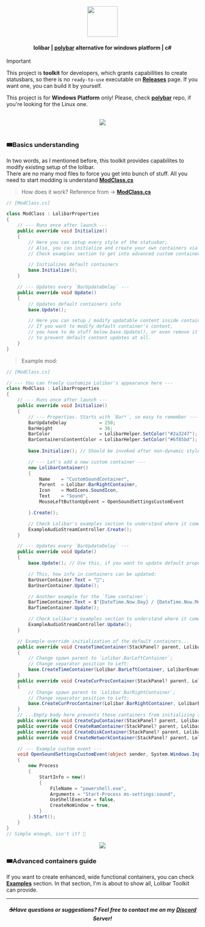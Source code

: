 <div align=center><img src="https://github.com/user-attachments/assets/7e5daeb0-ee0c-4e9c-b584-21164433649d" height=80 /></div>

#### <div align=center>lolibar | [polybar](https://github.com/polybar/polybar) alternative for windows platform | c#</div>

> [!IMPORTANT]  
> This project is **toolkit** for developers, which grants capabilities to create statusbars, so there is no `ready-to-use` executable on **[Releases](https://github.com/supchyan/lolibar/releases)** page. If you want one, you can build it by yourself.
> 
> This project is for **Windows Platform** only! Please, check **[polybar](https://github.com/polybar/polybar)** repo, if you're looking for the Linux one.

</br>
<div align=center><img src="https://github.com/user-attachments/assets/272cd6bf-415e-494a-a5a0-2d4c4a19847b" /></div>
</br>

### 🎟️Basics understanding
In two words, as I mentioned before, this toolkit provides capabilites to modify existing setup of the lolibar. </br>
There are no many mod files to force you get into bunch of stuff. All you need to start modding is understand **[ModClass.cs](https://github.com/supchyan/lolibar/blob/master/Modding/ModClass.cs)**

> How does it work? Reference from → **[ModClass.cs](https://github.com/supchyan/lolibar/blob/master/Modding/ModClass.cs)**
```csharp
// [ModClass.cs]

class ModClass : LolibarProperties
{
    // --- Runs once after launch ---
    public override void Initialize()
    {
        // Here you can setup every style of the statusbar;
        // Also, you can initialize and create your own containers via LolibarContainer class.
        // Check examples section to get into advanced custom container creation.

        // Initializes default containers
        base.Initialize();
    }

    // --- Updates every `BarUpdateDelay` ---
    public override void Update()
    {
        // Updates default containers info
        base.Update();

        // Here you can setup / modify updatable content inside containers.
        // If you want to modify default container's content,
        // you have to do stuff below base.Update(), or even remove it
        // to prevent default content updates at all.
    }
}
```

> Example mod:
```csharp
// [ModClass.cs]

// --- You can freely customize Lolibar's appearance here ---
class ModClass : LolibarProperties
{
    // --- Runs once after launch ---
    public override void Initialize()
    {
        // --- Properties. Starts with `Bar*`, so easy to remember ---
        BarUpdateDelay            = 250;
        BarHeight                 = 36;
        BarColor                  = LolibarHelper.SetColor("#2a3247");
        BarContainersContentColor = LolibarHelper.SetColor("#6f85bd");
        
        base.Initialize(); // Should be invoked after non-dynamic style changes

        // --- Let's add a new custom container ---
        new LolibarContainer()
        {
            Name    = "CustomSoundContainer",
            Parent  = Lolibar.BarRightContainer,
            Icon    = ModIcons.SoundIcon,
            Text    = "Sound",
            MouseLeftButtonUpEvent = OpenSoundSettingsCustomEvent

        }.Create();

        // Check Lolibar's examples section to understand where it comes from:
        ExampleAudioStreamController.Create();
    }

    // --- Updates every `BarUpdateDelay` ---
    public override void Update()
    {
        base.Update(); // Use this, if you want to update default properties as well

        // This, how info in containers can be updated:
        BarUserContainer.Text = "🐳";
        BarUserContainer.Update();

        // Another example for the `Time container`:
        BarTimeContainer.Text = $"{DateTime.Now.Day} / {DateTime.Now.Month} / {DateTime.Now.Year} {DateTime.Now.DayOfWeek}";
        BarTimeContainer.Update();

        // Check Lolibar's examples section to understand where it comes from:
        ExampleAudioStreamController.Update();
    }

    // Example override initialization of the default containers...
    public override void CreateTimeContainer(StackPanel? parent, LolibarEnums.SeparatorPosition? sepPos)
    {
        // Change spawn parent to `Lolibar.BarLeftContainer`;
        // Change separator position to Left:
        base.CreateTimeContainer(Lolibar.BarLeftContainer, LolibarEnums.SeparatorPosition.Left);
    }
    public override void CreateCurProcContainer(StackPanel? parent, LolibarEnums.SeparatorPosition? sepPos)
    {
        // Change spawn parent to `Lolibar.BarRightContainer`;
        // Change separator position to Left:
        base.CreateCurProcContainer(Lolibar.BarRightContainer, LolibarEnums.SeparatorPosition.Left);
    }
    // ...Empty body here prevents these containers from initializing at all.
    public override void CreateCpuContainer(StackPanel? parent, LolibarEnums.SeparatorPosition? sepPos) { }
    public override void CreateRamContainer(StackPanel? parent, LolibarEnums.SeparatorPosition? sepPos) { }
    public override void CreateDiskContainer(StackPanel? parent, LolibarEnums.SeparatorPosition? sepPos) { }
    public override void CreateNetworkContainer(StackPanel? parent, LolibarEnums.SeparatorPosition? sepPos) { }

    // --- Example custom event ---
    void OpenSoundSettingsCustomEvent(object sender, System.Windows.Input.MouseButtonEventArgs e)
    {
        new Process
        {
            StartInfo = new()
            {
                FileName = "powershell.exe",
                Arguments = "Start-Process ms-settings:sound",
                UseShellExecute = false,
                CreateNoWindow = true,
            }
        }.Start();
    }
}
// Simple enough, isn't it? 🐳
```

<div align=center><img src="https://github.com/user-attachments/assets/e4524213-3df6-49e1-bdea-33d30c2015b2" /></div>

### 🎟️Advanced containers guide
If you want to create enhanced, wide functional containers, you can check **[Examples](https://github.com/supchyan/lolibar/tree/master/Modding/Examples/)** section. In that section, I'm is about to show all, Lolibar Toolkit can provide.

---
##### <div align=center> ☕Have questions or suggestions? Feel free to contact me on my [Discord](https://discord.gg/dGF8p9UGyM) Server!</div>
